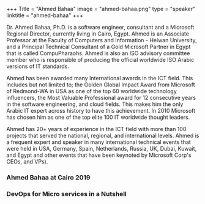 +++
Title = "Ahmed Bahaa" 
image = "ahmed-bahaa.png" 
type = "speaker" 
linktitle = "ahmed-bahaa" 
+++

Dr. Ahmed Bahaa, Ph.D. is a software engineer, consultant and a Microsoft Regional Director, currently living in Cairo, Egypt. Ahmed is an Associate Professor at the Faculty of Computers and Information - Helwan University, and a Principal Technical Consultant of a Gold Microsoft Partner in Egypt that is called CompuPharaohs. Ahmed is also an ISO advisory committee member who is responsible of producing the official worldwide ISO Arabic versions of IT standards.

Ahmed has been awarded many International awards in the ICT field. This includes but not limited to; the Golden Global Impact Award from Microsoft of Redmond-WA in USA as one of the top 60 worldwide technology influencers, the Most Valuable Professional award for 12 consecutive years in the software engineering, and cloud fields. This makes him the only Arabic IT expert across history to have this achievement. In 2010 Microsoft has chosen him as one of the top elite 100 IT worldwide thought leaders.

Ahmed has 20+ years of experience in the ICT field with more than 100 projects that served the national, regional, and international levels. Ahmed is a frequent expert and speaker in many international technical events that were held in USA, Germany, Spain, Netherlands, Russia, UK, Dubai, Kuwait, and Egypt and other events that have been keynoted by Microsoft Corp's CEOs, and VPs).

### Ahmed Bahaa at Cairo 2019

### DevOps for Micro services in a Nutshell